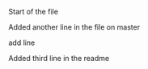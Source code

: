 Start of the file

Added another line in the file on master

add line

Added third line in the readme
